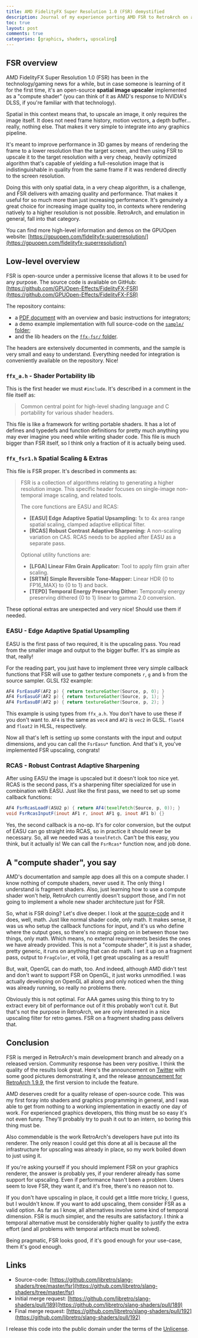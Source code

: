 ```yaml
---
title: AMD FidelityFX Super Resolution 1.0 (FSR) demystified
description: Journal of my experience porting AMD FSR to RetroArch on a GLSL Fragment Shading pass while making it work on OpenGL for the first time.
toc: true
layout: post
comments: true
categories: [graphics, shaders, upscaling]
---
```


## FSR overview
AMD FidelityFX Super Resolution 1.0 (FSR) has been in the technology/gaming news for a while, but in case someone is learning of it for the first time, it's an open-source **spatial image upscaler** implemented as a "compute shader" (you can think of it as AMD's response to NVIDIA's DLSS, if you're familiar with that technology).

Spatial in this context means that, to upscale an image, it only requires the image itself. It does not need frame history, motion vectors, a depth buffer... really, nothing else. That makes it very simple to integrate into any graphics pipeline.

It's meant to improve performance in 3D games by means of rendering the frame to a lower resolution than the target screen, and then using FSR to upscale it to the target resolution with a very cheap, heavily optimized algorithm that's capable of yielding a full-resolution image that is indistinguishable in quality from the same frame if it was rendered directly to the screen resolution.

Doing this with only spatial data, in a very cheap algorithm, is a challenge, and FSR delivers with amazing quality and performance. That makes it useful for so much more than just increasing performance. It's genuinely a great choice for increasing image quality too, in contexts where rendering natively to a higher resolution is not possible. RetroArch, and emulation in general, fall into that category.

You can find more high-level information and demos on the GPUOpen website: [https://gpuopen.com/fidelityfx-superresolution/](https://gpuopen.com/fidelityfx-superresolution/)

## Low-level overview
FSR is open-source under a permissive license that allows it to be used for any purpose. The source code is available on GitHub: [https://github.com/GPUOpen-Effects/FidelityFX-FSR](https://github.com/GPUOpen-Effects/FidelityFX-FSR)

The repository contains:
- a [PDF document](https://github.com/GPUOpen-Effects/FidelityFX-FSR/raw/master/docs/FidelityFX-FSR-Overview-Integration.pdf) with an overview and basic instructions for integrators;
- a demo example implementation with full source-code on the [`sample/` folder](https://github.com/GPUOpen-Effects/FidelityFX-FSR/tree/master/sample);
- and the lib headers on the [`ffx-fsr/` folder](https://github.com/GPUOpen-Effects/FidelityFX-FSR/tree/master/ffx-fsr).

The headers are extensively documented in comments, and the sample is very small and easy to understand. Everything needed for integration is conveniently available on the repository. Nice!

### `ffx_a.h` - Shader Portability lib
This is the first header we must `#include`. It's described in a comment in the file itself as:
>Common central point for high-level shading language and C portability for various shader headers.

This file is like a framework for writing portable shaders. It has a lot of defines and typedefs and function definitions for pretty much anything you may ever imagine you need while writing shader code. This file is much bigger than FSR itself, so I think only a fraction of it is actually being used.

### `ffx_fsr1.h` Spatial Scaling & Extras
This file is FSR proper. It's described in comments as:
>FSR is a collection of algorithms relating to generating a higher resolution image. This specific header focuses on single-image non-temporal image scaling, and related tools.
>
>The core functions are EASU and RCAS:
>- **[EASU] Edge Adaptive Spatial Upsampling:** 1x to 4x area range spatial scaling, clamped adaptive elliptical filter.
>- **[RCAS] Robust Contrast Adaptive Sharpening:** A non-scaling variation on CAS.
>RCAS needs to be applied after EASU as a separate pass.
>
>Optional utility functions are:
>- **[LFGA] Linear Film Grain Applicator:** Tool to apply film grain after scaling.
>- **[SRTM] Simple Reversible Tone-Mapper:** Linear HDR {0 to FP16_MAX} to {0 to 1} and back.
>- **[TEPD] Temporal Energy Preserving Dither:** Temporally energy preserving dithered {0 to 1} linear to gamma 2.0 conversion.

These optional extras are unexpected and very nice! Should use them if needed.

### EASU - Edge Adaptive Spatial Upsampling
EASU is the first pass of two required, it is the upscaling pass. You read from the smaller image and output to the bigger buffer. It's as simple as that, really!

For the reading part, you just have to implement three very simple callback functions that FSR will use to gather texture componets `r`, `g` and `b` from the source sampler. GLSL f32 example:
```glsl
AF4 FsrEasuRF(AF2 p) { return textureGather(Source, p, 0); }
AF4 FsrEasuGF(AF2 p) { return textureGather(Source, p, 1); }
AF4 FsrEasuBF(AF2 p) { return textureGather(Source, p, 2); }
```

This example is using types from `ffx_a.h`. You don't have to use these if you don't want to. `AF4` is the same as `vec4` and `AF2` is `vec2` in GLSL. `float4` and `float2` in HLSL, respectively.

Now all that's left is setting up some constants with the input and output dimensions, and you can call the `FsrEasu*` function. And that's it, you've implemented FSR upscaling, congrats!

### RCAS - Robust Contrast Adaptive Sharpening
After using EASU the image is upscaled but it doesn't look too nice yet. RCAS is the second pass, it's a sharpening filter specialized for use in combination with EASU. Just like the first pass, we need to set up some callback functions:
```glsl
AF4 FsrRcasLoadF(ASU2 p) { return AF4(texelFetch(Source, p, 0)); }
void FsrRcasInputF(inout AF1 r, inout AF1 g, inout AF1 b) {}
```

Yes, the second callback is a no-op. It's for color conversion, but the output of EASU can go straight into RCAS, so in practice it should never be necessary. So, all we needed was a `texelFetch`. Can't be this easy, you think, but it actually is! We can call the `FsrRcas*` function now, and job done.

## A "compute shader", you say
AMD's documentation and sample app does all this on a compute shader. I know nothing of compute shaders, never used it. The only thing I understand is fragment shaders. Also, just learning how to use a compute shader won't help, RetroArch currently doesn't support those, and I'm not going to implement a whole new shader architecture just for FSR.

So, what is FSR doing? Let's dive deeper. I look at the [source-code](https://github.com/GPUOpen-Effects/FidelityFX-FSR/blob/bcffc8171efb80e265991301a49670ed755088dd/ffx-fsr/ffx_fsr1.h#L315) and it does, well, math. Just like normal shader code, only math. It makes sense, it was us who setup the callback functions for input, and it's us who define where the output goes, so there's no magic going on in between those two things, only math. Which means, no external requirements besides the ones we have already provided. This is not a "compute shader", it is just a shader, pretty generic, it runs on anything that can do math. I set it up on a fragment pass, output to `FragColor`, et voilà, I get great upscaling as a result!

But, wait, OpenGL can do math, too. And indeed, although AMD didn't test and don't want to support FSR on OpenGL, it just works unmodified. I was actually developing on OpenGL all along and only noticed when the thing was already running, so really no problems there.

Obviously this is not optimal. For AAA games using this thing to try to extract every bit of performance out of it this probably won't cut it. But that's not the purpose in RetroArch, we are only interested in a nice upscaling filter for retro games. FSR on a fragment shading pass delivers that.

## Conclusion
FSR is merged in RetroArch's main development branch and already on a released version. Community response has been very positive. I think the quality of the results look great. Here's the announcement on [Twitter](https://twitter.com/libretro/status/1433511745641922572) with some good pictures demonstrating it, and the release [announcement for RetroArch 1.9.9](https://www.libretro.com/index.php/retroarch-1-9-9-released/), the first version to include the feature.

AMD deserves credit for a quality release of open-source code. This was my first foray into shaders and graphics programming in general, and I was able to get from nothing to a working implementation in exactly one day of work. For experienced graphics developers, this thing must be so easy it's not even funny. They'll probably try to push it out to an intern, so boring this thing must be.

Also commendable is the work RetroArch's developers have put into its renderer. The only reason I could get this done at all is because all the infrastructure for upscaling was already in place, so my work boiled down to just using it.

If you're asking yourself if you should implement FSR on your graphics renderer, the answer is probably yes, if your renderer already has some support for upscaling. Even if performance hasn't been a problem. Users seem to love FSR, they want it, and it's free, there's no reason not to.

If you don't have upscaling in place, it could get a little more tricky, I guess, but I wouldn't know. If you want to add upscaling, them consider FSR as a valid option. As far as I know, all alternatives involve some kind of temporal dimension. FSR is much simpler, and the results are satisfactory. I think a temporal alternative must be considerably higher quality to justify the extra effort (and all problems with temporal artifacts must be solved).

Being pragmatic, FSR looks good, if it's good enough for your use-case, them it's good enough.

## Links
* Source-code: [https://github.com/libretro/slang-shaders/tree/master/fsr](https://github.com/libretro/slang-shaders/tree/master/fsr)
* Initial merge request: [https://github.com/libretro/slang-shaders/pull/189](https://github.com/libretro/slang-shaders/pull/189)
* Final merge request: [https://github.com/libretro/slang-shaders/pull/192](https://github.com/libretro/slang-shaders/pull/192)

I release this code into the public domain under the terms of the [Unlicense](http://unlicense.org/).
